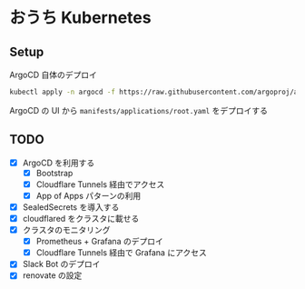 # おうち Kubernetes

## Setup

ArgoCD 自体のデプロイ

```bash
kubectl apply -n argocd -f https://raw.githubusercontent.com/argoproj/argo-cd/stable/manifests/install.yaml
```

ArgoCD の UI から `manifests/applications/root.yaml` をデプロイする

## TODO

- [x] ArgoCD を利用する
  - [x] Bootstrap
  - [x] Cloudflare Tunnels 経由でアクセス
  - [x] App of Apps パターンの利用
- [x] SealedSecrets を導入する
- [x] cloudflared をクラスタに載せる
- [x] クラスタのモニタリング
  - [x] Prometheus + Grafana のデプロイ
  - [x] Cloudflare Tunnels 経由で Grafana にアクセス
- [x] Slack Bot のデプロイ
- [x] renovate の設定
